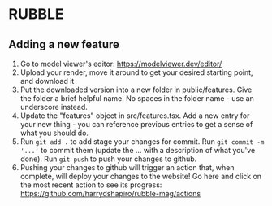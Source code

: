 # RUBBLE

## Adding a new feature
1. Go to model viewer's editor: https://modelviewer.dev/editor/
2. Upload your render, move it around to get your desired starting point, and download it
3. Put the downloaded version into a new folder in public/features. Give the folder a brief helpful name. No spaces in the folder name - use an underscore instead.
4. Update the "features" object in src/features.tsx. Add a new entry for your new thing - you can reference previous entries to get a sense of what you should do.
5. Run `git add .` to add stage your changes for commit. Run `git commit -m '...'` to commit them (update the ... with a description of what you've done). Run `git push` to push your changes to github.
6. Pushing your changes to github will trigger an action that, when complete, will deploy your changes to the website! Go here and click on the most recent action to see its progress: https://github.com/harrydshapiro/rubble-mag/actions